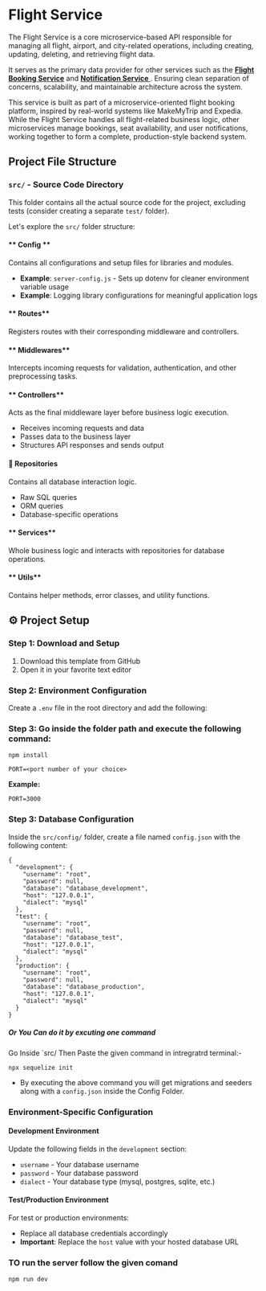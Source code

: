 #  Flight Service
The Flight Service is a core microservice-based API responsible for managing all flight, airport, and city-related operations, including creating, updating, deleting, and retrieving flight data.

It serves as the primary data provider for other services such as the **[Flight Booking Service](https://github.com/suman6517/Flight-Booking-Service)** and **[Notification Service ](https://github.com/suman6517/flight-notification-service)**.  Ensuring clean separation of concerns, scalability, and maintainable architecture across the system.

This service is built as part of a microservice-oriented flight booking platform, inspired by real-world systems like MakeMyTrip and Expedia.
While the Flight Service handles all flight-related business logic, other microservices manage bookings, seat availability, and user notifications, working together to form a complete, production-style backend system.
## Project File Structure

### `src/` - Source Code Directory
This folder contains all the actual source code for the project, excluding tests (consider creating a separate `test/` folder).

Let's explore the `src/` folder structure:

#### ** Config **
Contains all configurations and setup files for libraries and modules.
- **Example**: `server-config.js` - Sets up dotenv for cleaner environment variable usage
- **Example**: Logging library configurations for meaningful application logs

#### ** Routes** 
Registers routes with their corresponding middleware and controllers.

#### ** Middlewares**
Intercepts incoming requests for validation, authentication, and other preprocessing tasks.

#### ** Controllers**
Acts as the final middleware layer before business logic execution.
- Receives incoming requests and data
- Passes data to the business layer
- Structures API responses and sends output

#### **📁 Repositories**
Contains all database interaction logic.
- Raw SQL queries
- ORM queries
- Database-specific operations

#### ** Services**
Whole business logic and interacts with repositories for database operations.

#### ** Utils**
Contains helper methods, error classes, and utility functions.

## ⚙️ Project Setup

### Step 1: Download and Setup
1. Download this template from GitHub
2. Open it in your favorite text editor

### Step 2: Environment Configuration
Create a `.env` file in the root directory and add the following:


### Step 3: Go inside the folder path and execute the following command:

```
npm install 
```

 ```
PORT=<port number of your choice>
```

**Example:**
```
PORT=3000
```


### Step 3: Database Configuration
Inside the `src/config/` folder, create a file named `config.json` with the following content:

```
{
  "development": {
    "username": "root",
    "password": null,
    "database": "database_development",
    "host": "127.0.0.1",
    "dialect": "mysql"
  },
  "test": {
    "username": "root",
    "password": null,
    "database": "database_test",
    "host": "127.0.0.1",
    "dialect": "mysql"
  },
  "production": {
    "username": "root",
    "password": null,
    "database": "database_production",
    "host": "127.0.0.1",
    "dialect": "mysql"
  }
}
```
##### Or You Can do it by excuting one command 
Go Inside `src/ Then Paste the given command in intregratrd terminal:-
```
npx sequelize init
```
- By executing the above command you will get migrations and seeders along with a `config.json` inside the Config Folder.
### Environment-Specific Configuration

#### **Development Environment**
Update the following fields in the `development` section:
- `username` - Your database username
- `password` - Your database password
- `dialect` - Your database type (mysql, postgres, sqlite, etc.)

#### **Test/Production Environment**
For test or production environments:
- Replace all database credentials accordingly
- **Important**: Replace the `host` value with your hosted database URL


### TO run the server follow the given comand
```
npm run dev
```


  
